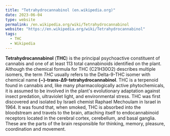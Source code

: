 ```yaml
---
title: "Tetrahydrocannabinol (en.wikipedia.org)"
date: 2023-06-04
type: website
permalink: /en.wikipedia.org/wiki/Tetrahydrocannabinol
website: "https://en.wikipedia.org/wiki/Tetrahydrocannabinol"
tags:
  - THC
  - Wikipedia
---
```

**Tetrahydrocannabinol** (**THC**) is the principal psychoactive constituent of cannabis and one of at least 113 total cannabinoids identified on the plant. Although the chemical formula for THC (C21H30O2) describes multiple isomers, the term *THC* usually refers to the Delta-9-THC isomer with chemical name **(−)-trans-Δ9-tetrahydrocannabinol**. THC is a terpenoid found in cannabis and, like many pharmacologically active phytochemicals, it is assumed to be involved in the plant's evolutionary adaptation against insect predation, ultraviolet light, and environmental stress. THC was first discovered and isolated by Israeli chemist Raphael Mechoulam in Israel in 1964. It was found that, when smoked, THC is absorbed into the bloodstream and travels to the brain, attaching itself to endocannabinoid receptors located in the cerebral cortex, cerebellum, and basal ganglia. These are the parts of the brain responsible for thinking, memory, pleasure, coordination and movement. 